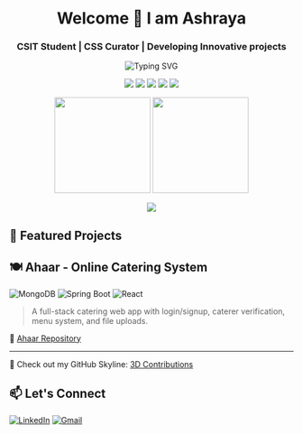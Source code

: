<!-- Greeting -->
<h1 align="center">Welcome 🤝 I am Ashraya</h1>
<h3 align="center">CSIT Student | CSS Curator | Developing Innovative projects </h3>

<!-- Typing effect -->
<p align="center">
  <img src="https://readme-typing-svg.demolab.com?font=Fira+Code&pause=800&center=true&width=450&lines=Currently+learning+Spring+Boot;Practicing+DSA+daily;Exploring+Full-stack+Projects" alt="Typing SVG" />
</p>

<!-- Tech stack badges -->
<p align="center">
  <img src="https://img.shields.io/badge/Java-ED8B00?style=for-the-badge&logo=java&logoColor=white" />
  <img src="https://img.shields.io/badge/Python-3776AB?style=for-the-badge&logo=python&logoColor=white" />
  <img src="https://img.shields.io/badge/Spring_Boot-6DB33F?style=for-the-badge&logo=spring-boot&logoColor=white" />
  <img src="https://img.shields.io/badge/React-20232A?style=for-the-badge&logo=react&logoColor=61DAFB" />
  <img src="https://img.shields.io/badge/MongoDB-4EA94B?style=for-the-badge&logo=mongodb&logoColor=white" />
</p>

<!-- GitHub stats -->
<p align="center">
  <img src="https://github-readme-stats.vercel.app/api?username=ashrayasjp&show_icons=true&theme=radical" height="170"/>
  <img src="https://github-readme-stats.vercel.app/api/top-langs/?username=ashrayasjp&layout=compact&theme=radical" height="170"/>
</p>

<!-- Trophy -->
<p align="center">
  <img src="https://github-profile-trophy.vercel.app/?username=ashrayasjp&theme=onedark&no-frame=true&no-bg=true&margin-w=4" />
</p>

<!-- Projects -->
## 🚀 Featured Projects

## 🍽️ Ahaar - Online Catering System
![MongoDB](https://img.shields.io/badge/-MongoDB-green?logo=mongodb)
![Spring Boot](https://img.shields.io/badge/-SpringBoot-6DB33F?logo=springboot&logoColor=white)
![React](https://img.shields.io/badge/-React-20232A?logo=react)
> A full-stack catering web app with login/signup, caterer verification, menu system, and file uploads.

🔗 [Ahaar Repository](https://github.com/ashrayasjp/ahaar)

---

<!-- Skyline link (optional) -->
🌆 Check out my GitHub Skyline:
[3D Contributions](https://skyline.github.com/ashrayasjp)

<!-- Connect -->
## 📫 Let's Connect
[![LinkedIn](https://img.shields.io/badge/LinkedIn-ashraya-blue?style=flat&logo=linkedin)](https://www.linkedin.com/in/ashraya-sijapati-b8417475/)
[![Gmail](https://img.shields.io/badge/Gmail-ashraya.email-red?style=flat&logo=gmail)](mailto:ashrayasjpgmail.com)
